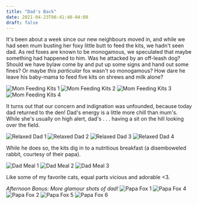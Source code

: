 ```yaml
---
title: "Dad's Back"
date: 2021-04-23T06:41:40-04:00
draft: false
---
```


It's been about a week since our new neighbours moved in, and while we had seen mum busting her foxy little butt to feed the kits, we hadn't seen dad. As red foxes are known to be monogamous, we speculated that maybe something had happened to him. Was he attacked by an off-leash dog? Should we have bylaw come by and put up some signs and hand out some fines? Or maybe *this particular* fox wasn't so monogamous? How dare he leave his baby-mama to feed five kits on shrews and milk alone?

![Mom Feeding Kits 1](/images/posts/dads-back/fox-feeding-1.jpg)
![Mom Feeding Kits 2](/images/posts/dads-back/fox-feeding-2.jpg)
![Mom Feeding Kits 3](/images/posts/dads-back/fox-feeding-3.jpg)
![Mom Feeding Kits 4](/images/posts/dads-back/fox-feeding-4.jpg)

It turns out that our concern and indignation was unfounded, because today dad returned to the den! Dad's energy is a little more chill than mum's. While she's usually on high alert, dad's . . . having a sit on the hill looking over the field.

![Relaxed Dad 1](/images/posts/dads-back/relaxed-dad-1.jpg)
![Relaxed Dad 2](/images/posts/dads-back/relaxed-dad-2.jpg)
![Relaxed Dad 3](/images/posts/dads-back/relaxed-dad-3.jpg)
![Relaxed Dad 4](/images/posts/dads-back/relaxed-dad-4.jpg)

While he does so, the kits dig in to a nutritious breakfast (a disemboweled rabbit, courtesy of their papa).

![Dad Meal 1](/images/posts/dads-back/dad-meal-1.jpg)
![Dad Meal 2](/images/posts/dads-back/dad-meal-2.jpg)
![Dad Meal 3](/images/posts/dads-back/dad-meal-3.jpg)

Like some of my favorite cats, equal parts vicious and adorable <3.

*Afternoon Bonus: More glamour shots of dad!*
![Papa Fox 1](/images/posts/dads-back/dad-bod-1.jpg)
![Papa Fox 4](/images/posts/dads-back/dad-bod-4.jpg)
![Papa Fox 2](/images/posts/dads-back/dad-bod-2.jpg)
![Papa Fox 5](/images/posts/dads-back/dad-bod-5.jpg)
![Papa Fox 6](/images/posts/dads-back/dad-bod-6.jpg)